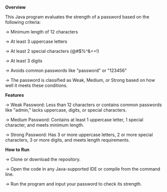 **Overview**

This Java program evaluates the strength of a password based on the following criteria:

-> Minimum length of 12 characters

-> At least 3 uppercase letters

-> At least 2 special characters (@#$%^&+=!)

-> At least 3 digits

-> Avoids common passwords like "password" or "123456"

-> The password is classified as Weak, Medium, or Strong based on how well it meets these conditions.


**Features**

-> Weak Password: Less than 12 characters or contains common passwords like "admin," lacks uppercase, digits, or special characters.

-> Medium Password: Contains at least 1 uppercase letter, 1 special character, and meets minimum length.

-> Strong Password: Has 3 or more uppercase letters, 2 or more special characters, 3 or more digits, and meets length requirements.


**How to Run**

-> Clone or download the repository.

-> Open the code in any Java-supported IDE or compile from the command line.

-> Run the program and input your password to check its strength.
